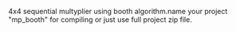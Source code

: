 4x4 sequential multyplier using booth algorithm.name your project "mp_booth" for compiling or just use full project zip file.
